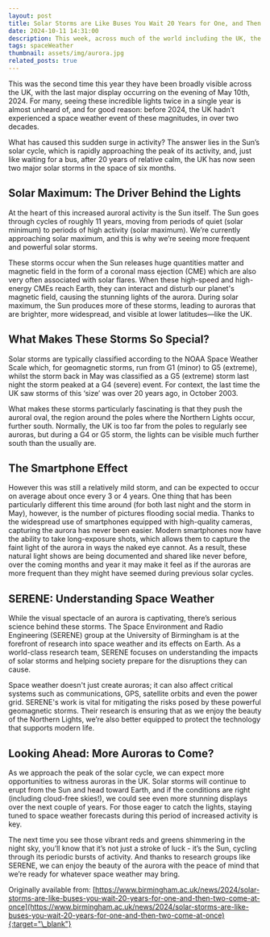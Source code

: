 ```yaml
---
layout: post
title: Solar Storms are Like Buses You Wait 20 Years for One, and Then Two Come at Once!
date: 2024-10-11 14:31:00
description: This week, across much of the world including the UK, the majestic aurora borealis, or Northern Lights, were once again visible to us.
tags: spaceWeather
thumbnail: assets/img/aurora.jpg
related_posts: true
---
```


This was the second time this year they have been broadly visible across the UK, with the last major display occurring on the evening of May 10th, 2024. For many, seeing these incredible lights twice in a single year is almost unheard of, and for good reason: before 2024, the UK hadn’t experienced a space weather event of these magnitudes, in over two decades.

What has caused this sudden surge in activity? The answer lies in the Sun’s solar cycle, which is rapidly approaching the peak of its activity, and, just like waiting for a bus, after 20 years of relative calm, the UK has now seen two major solar storms in the space of six months.

## Solar Maximum: The Driver Behind the Lights

At the heart of this increased auroral activity is the Sun itself. The Sun goes through cycles of roughly 11 years, moving from periods of quiet (solar minimum) to periods of high activity (solar maximum). We’re currently approaching solar maximum, and this is why we’re seeing more frequent and powerful solar storms.

These storms occur when the Sun releases huge quantities matter and magnetic field in the form of a coronal mass ejection (CME) which are also very often associated with solar flares. When these high-speed and high-energy CMEs reach Earth, they can interact and disturb our planet's magnetic field, causing the stunning lights of the aurora. During solar maximum, the Sun produces more of these storms, leading to auroras that are brighter, more widespread, and visible at lower latitudes—like the UK.

## What Makes These Storms So Special?

Solar storms are typically classified according to the NOAA Space Weather Scale which, for geomagnetic storms, run from G1 (minor) to G5 (extreme), whilst the storm back in May was classified as a G5 (extreme) storm last night the storm peaked at a G4 (severe) event. For context, the last time the UK saw storms of this ‘size’ was over 20 years ago, in October 2003.

What makes these storms particularly fascinating is that they push the auroral oval, the region around the poles where the Northern Lights occur, further south. Normally, the UK is too far from the poles to regularly see auroras, but during a G4 or G5 storm, the lights can be visible much further south than the usually are.

## The Smartphone Effect

However this was still a relatively mild storm, and can be expected to occur on average about once every 3 or 4 years. One thing that has been particularly different this time around (for both last night and the storm in May), however, is the number of pictures flooding social media. Thanks to the widespread use of smartphones equipped with high-quality cameras, capturing the aurora has never been easier. Modern smartphones now have the ability to take long-exposure shots, which allows them to capture the faint light of the aurora in ways the naked eye cannot. As a result, these natural light shows are being documented and shared like never before, over the coming months and year it may make it feel as if the auroras are more frequent than they might have seemed during previous solar cycles.

## SERENE: Understanding Space Weather

While the visual spectacle of an aurora is captivating, there’s serious science behind these storms. The Space Environment and Radio Engineering (SERENE) group at the University of Birmingham is at the forefront of research into space weather and its effects on Earth. As a world-class research team, SERENE focuses on understanding the impacts of solar storms and helping society prepare for the disruptions they can cause.

Space weather doesn't just create auroras; it can also affect critical systems such as communications, GPS, satellite orbits and even the power grid. SERENE's work is vital for mitigating the risks posed by these powerful geomagnetic storms. Their research is ensuring that as we enjoy the beauty of the Northern Lights, we’re also better equipped to protect the technology that supports modern life.

## Looking Ahead: More Auroras to Come?

As we approach the peak of the solar cycle, we can expect more opportunities to witness auroras in the UK. Solar storms will continue to erupt from the Sun and head toward Earth, and if the conditions are right (including cloud-free skies!), we could see even more stunning displays over the next couple of years. For those eager to catch the lights, staying tuned to space weather forecasts during this period of increased activity is key.

The next time you see those vibrant reds and greens shimmering in the night sky, you’ll know that it’s not just a stroke of luck - it’s the Sun, cycling through its periodic bursts of activity. And thanks to research groups like SERENE, we can enjoy the beauty of the aurora with the peace of mind that we’re ready for whatever space weather may bring.

Originally available from: [https://www.birmingham.ac.uk/news/2024/solar-storms-are-like-buses-you-wait-20-years-for-one-and-then-two-come-at-once](https://www.birmingham.ac.uk/news/2024/solar-storms-are-like-buses-you-wait-20-years-for-one-and-then-two-come-at-once){:target="\_blank"}

